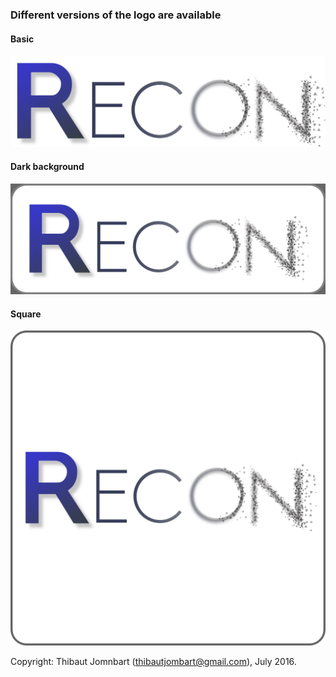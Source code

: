 
### Different versions of the logo are available

#### Basic
![basic logo](png/logo-w1200px.png)

#### Dark background
![dark background logo](png/logo-darkbg-w1200px.png)

#### Square
![square logo](png/logo-square-w1200px.png)




Copyright: Thibaut Jomnbart (thibautjombart@gmail.com), July 2016.